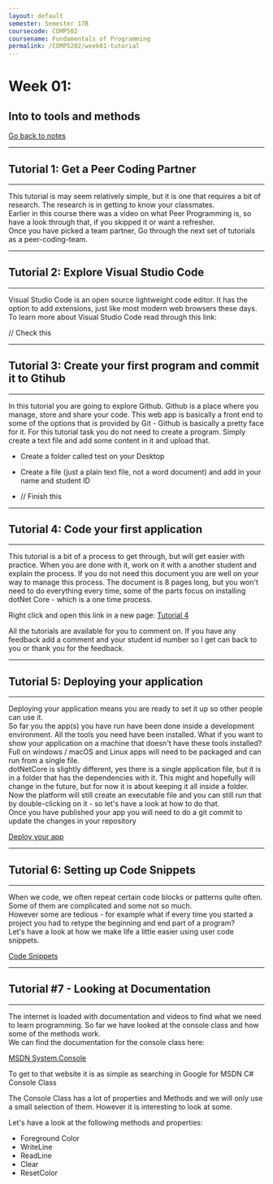 ```yaml
---
layout: default
semester: Semester 17B
coursecode: COMP502
coursename: Fundamentals of Programming
permalink: /COMP5202/week01-tutorial
---
```


# Week 01:
## Into to tools and methods

<a href="/COMP5202/week01-index" class="btn btn-warning">Go back to notes</a> 

---

## Tutorial 1: Get a Peer Coding Partner

---

This tutorial is may seem relatively simple, but it is one that requires a bit of research. The research is in getting to know your classmates.  
Earlier in this course there was a video on what Peer Programming is, so have a look through that, if you skipped it or want a refresher.  
Once you have picked a team partner, Go through the next set of tutorials as a peer-coding-team.  

---

## Tutorial 2: Explore Visual Studio Code

---

Visual Studio Code is an open source lightweight code editor. It has the option to add extensions, just like most modern web browsers these days. To learn more about Visual Studio Code read through this link:

// Check this

---

## Tutorial 3: Create your first program and commit it to Gtihub

---

In this tutorial you are going to explore Github. Github is a place where you manage, store and share your code. This web app is basically a front end to some of the options that is provided by Git - Github is basically a pretty face for it.
For this tutorial task you do not need to create a program. Simply create a text file and add some content in it and upload that.
* Create a folder called test on your Desktop
* Create a file (just a plain text file, not a word document) and add in your name and student ID 

* // Finish this 

---

## Tutorial 4: Code your first application

---

This tutorial is a bit of a process to get through, but will get easier with practice. When you are done with it, work on it with a another student and explain the process. If you do not need this document you are well on your way to manage this process.
The document is 8 pages long, but you won't need to do everything every time, some of the parts focus on installing dotNet Core - which is a one time process.

Right click and open this link in a new page:
[Tutorial 4](https://docs.google.com/document/d/13x8tgzvwBRCLoayli8668Ok2hIWqlTXT3KteKrSVVtw/view)

All the tutorials are available for you to comment on. If you have any feedback add a comment and your student id number so I get can back to you or thank you for the feedback.

---

## Tutorial 5: Deploying your application

---

Deploying your application means you are ready to set it up so other people can use it.  
So far you the app(s) you have run have been done inside a development environment. All the tools you need have been installed. What if you want to show your application on a machine that doesn't have these tools installed?  
Full on windows / macOS and Linux apps will need to be packaged and can run from a single file.  
dotNetCore is slightly different, yes there is a single application file, but it is in a folder that has the dependencies with it. This might and hopefully will change in the future, but for now it is about keeping it all inside a folder.  
Now the platform will still create an executable file and you can still run that by double-clicking on it - so let's have a look at how to do that.  
Once you have published your app you will need to do a git commit to update the changes in your repository  

[Deploy your app](https://drive.google.com/file/u/0/d/0B1BauHSV0pwNbUR5T2MtOE1yUDg/view)

---

## Tutorial 6: Setting up Code Snippets

---

When we code, we often repeat certain code blocks or patterns quite often. Some of them are complicated and some not so much.  
However some are tedious - for example what if every time you started a project you had to retype the beginning and end part of a program?  
Let's have a look at how we make life a little easier using user code snippets.  

[Code Snippets](https://docs.google.com/document/d/1JMDtsd_EWFMB1u-Hj80qkwVqgM2kNnRGG53xyfoFXwk/edit)

---

## Tutorial #7 - Looking at Documentation

---

The internet is loaded with documentation and videos to find what we need to learn programming.
So far we have looked at the console class and how some of the methods work.  
We can find the documentation for the console class here:  

[MSDN System.Console](https://msdn.microsoft.com/en-us/library/system.console(v=vs.110).aspx)

To get to that website it is as simple as searching in Google for MSDN C# Console Class

The Console Class has a lot of properties and Methods and we will only use a small selection of them. However it is interesting to look at some.

Let's have a look at the following methods and properties:
* Foreground Color
* WriteLine
* ReadLine
* Clear
* ResetColor